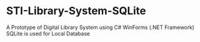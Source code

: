 # STI-Library-System-SQLite
A Prototype of Digital Library System using C# WinForms (.NET Framework) <br/>
SQLite is used for Local Database <br/>
